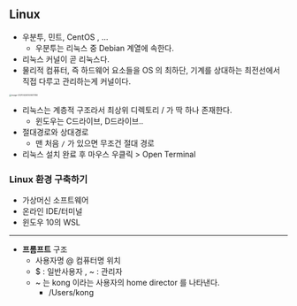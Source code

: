 ## Linux

* 우분투, 민트, CentOS , ...
  * 우분투는 리눅스 중 Debian 계열에 속한다.
* 리눅스 커널이 곧 리눅스다.
* 물리적 컴퓨터, 즉 하드웨어 요소들을 OS 의 최하단, 기계를 상대하는 최전선에서 직접 다루고 관리하는게 커널이다.

<img src="/Users/kong/Library/Mobile Documents/com~apple~CloudDocs/인강 강의자료/앨리_TypeScript/images/image-20210424050607384.png" alt="image-20210424050607384" style="zoom: 25%;" />

* 리눅스는 계층적 구조라서 최상위 디렉토리 / 가 딱 하나 존재한다. 
  * 윈도우는 C드라이브, D드라이브.. 
* 절대경로와 상대경로
  * 맨 처음 `/` 가 있으면 무조건 절대 경로
* 리눅스 설치 완료 후 마우스 우클릭 > Open Terminal 

### Linux 환경 구축하기

* 가상머신 소프트웨어
* 온라인 IDE/터미널
* 윈도우 10의 WSL

----

- **프롬프트** 구조 
  - 사용자명 @ 컴퓨터명 위치 
  - $ : 일반사용자 , ~ : 관리자
  - ~ 는 kong 이라는 사용자의 home director 를 나타낸다. 
    - /Users/kong











